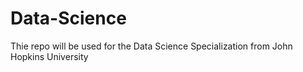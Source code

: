 Data-Science
============

Thie repo will be used for the Data Science Specialization from John Hopkins University
